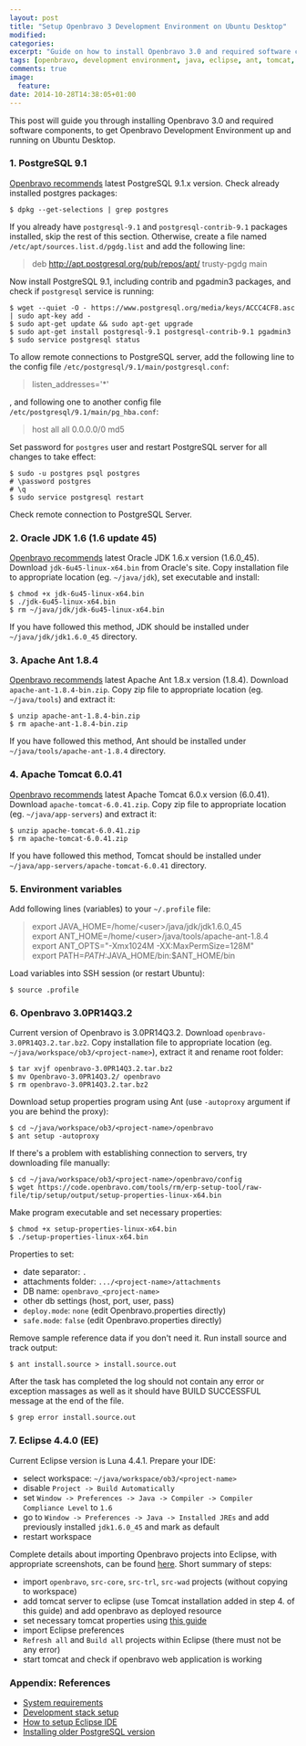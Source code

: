 ```yaml
---
layout: post
title: "Setup Openbravo 3 Development Environment on Ubuntu Desktop"
modified:
categories: 
excerpt: "Guide on how to install Openbravo 3.0 and required software components, to get Openbravo Development Environment up and running on Ubuntu Desktop."
tags: [openbravo, development environment, java, eclipse, ant, tomcat, ubuntu, postgresql]
comments: true
image:
  feature:
date: 2014-10-28T14:38:05+01:00
---
```


This post will guide you through installing Openbravo 3.0 and required software components, to get Openbravo Development Environment up and running on Ubuntu Desktop.

### 1. PostgreSQL 9.1

[Openbravo recommends](http://wiki.openbravo.com/wiki/System_Requirements#Server:_software_stack) latest PostgreSQL 9.1.x version. Check already installed postgres packages:

    $ dpkg --get-selections | grep postgres

If you already have `postgresql-9.1` and `postgresql-contrib-9.1` packages installed, skip the rest of this section. Otherwise, create a file named `/etc/apt/sources.list.d/pgdg.list` and add the following line:

> deb http://apt.postgresql.org/pub/repos/apt/ trusty-pgdg main

Now install PostgreSQL 9.1, including contrib and pgadmin3 packages, and check if `postgresql` service is running:

    $ wget --quiet -O - https://www.postgresql.org/media/keys/ACCC4CF8.asc | sudo apt-key add -
    $ sudo apt-get update && sudo apt-get upgrade
    $ sudo apt-get install postgresql-9.1 postgresql-contrib-9.1 pgadmin3
    $ sudo service postgresql status

To allow remote connections to PostgreSQL server, add the following line to the config file `/etc/postgresql/9.1/main/postgresql.conf`:

> listen_addresses=\'\*\'

, and following one to another config file `/etc/postgresql/9.1/main/pg_hba.conf`:

> host	all	all	0.0.0.0/0	md5

Set password for `postgres` user and restart PostgreSQL server for all changes to take effect:

    $ sudo -u postgres psql postgres
    # \password postgres
    # \q
    $ sudo service postgresql restart

Check remote connection to PostgreSQL Server.

### 2. Oracle JDK 1.6 (1.6 update 45)

[Openbravo recommends](http://wiki.openbravo.com/wiki/System_Requirements#Server:_software_stack) latest Oracle JDK 1.6.x version (1.6.0_45). Download `jdk-6u45-linux-x64.bin` from Oracle's site. Copy installation file to appropriate location (eg. `~/java/jdk`), set executable and install:

    $ chmod +x jdk-6u45-linux-x64.bin
    $ ./jdk-6u45-linux-x64.bin
    $ rm ~/java/jdk/jdk-6u45-linux-x64.bin

If you have followed this method, JDK should be installed under `~/java/jdk/jdk1.6.0_45` directory.

### 3. Apache Ant 1.8.4

[Openbravo recommends](http://wiki.openbravo.com/wiki/System_Requirements#Server:_software_stack) latest Apache Ant 1.8.x version (1.8.4). Download `apache-ant-1.8.4-bin.zip`. Copy zip file to appropriate location (eg. `~/java/tools`) and extract it:

    $ unzip apache-ant-1.8.4-bin.zip
    $ rm apache-ant-1.8.4-bin.zip

If you have followed this method, Ant should be installed under `~/java/tools/apache-ant-1.8.4` directory.

### 4. Apache Tomcat 6.0.41

[Openbravo recommends](http://wiki.openbravo.com/wiki/System_Requirements#Server:_software_stack) latest Apache Tomcat 6.0.x version (6.0.41). Download `apache-tomcat-6.0.41.zip`. Copy zip file to appropriate location (eg. `~/java/app-servers`) and extract it:

    $ unzip apache-tomcat-6.0.41.zip
    $ rm apache-tomcat-6.0.41.zip 

If you have followed this method, Tomcat should be installed under `~/java/app-servers/apache-tomcat-6.0.41` directory.

### 5. Environment variables

Add following lines (variables) to your `~/.profile` file:

> export JAVA_HOME=/home/\<user\>/java/jdk/jdk1.6.0_45<BR/>
> export ANT_HOME=/home/\<user\>/java/tools/apache-ant-1.8.4<BR/>
> export ANT_OPTS=\"-Xmx1024M -XX:MaxPermSize=128M\"<BR/>
> export PATH=$PATH:$JAVA_HOME/bin:$ANT_HOME/bin<BR/>

Load variables into SSH session (or restart Ubuntu):

    $ source .profile

### 6. Openbravo 3.0PR14Q3.2

Current version of Openbravo is 3.0PR14Q3.2. Download `openbravo-3.0PR14Q3.2.tar.bz2`. Copy installation file to appropriate location (eg. `~/java/workspace/ob3/<project-name>`), extract it and rename root folder:

    $ tar xvjf openbravo-3.0PR14Q3.2.tar.bz2
    $ mv Openbravo-3.0PR14Q3.2/ openbravo
    $ rm openbravo-3.0PR14Q3.2.tar.bz2

Download setup properties program using Ant (use `-autoproxy` argument if you are behind the proxy):

    $ cd ~/java/workspace/ob3/<project-name>/openbravo 
    $ ant setup -autoproxy

If there's a problem with establishing connection to servers, try downloading file manually:

    $ cd ~/java/workspace/ob3/<project-name>/openbravo/config
    $ wget https://code.openbravo.com/tools/rm/erp-setup-tool/raw-file/tip/setup/output/setup-properties-linux-x64.bin

Make program executable and set necessary  properties:

    $ chmod +x setup-properties-linux-x64.bin 
    $ ./setup-properties-linux-x64.bin

Properties to set:

- date separator: `.`
- attachments folder: `.../<project-name>/attachments`
- DB name: `openbravo_<project-name>`
- other db settings (host, port, user, pass)
- `deploy.mode`: `none` (edit Openbravo.properties directly)
- `safe.mode`: `false` (edit Openbravo.properties directly)

Remove sample reference data if you don't need it. Run install source and track output:

    $ ant install.source > install.source.out

After the task has completed the log should not contain any error or exception massages as well as it should have BUILD SUCCESSFUL message at the end of the file.

    $ grep error install.source.out

### 7. Eclipse 4.4.0 (EE)

Current Eclipse version is Luna 4.4.1. Prepare your IDE:

- select workspace: `~/java/workspace/ob3/<project-name>`
- disable `Project -> Build Automatically`
- set `Window -> Preferences -> Java -> Compiler -> Compiler Compliance Level` to `1.6`
- go to `Window -> Preferences -> Java -> Installed JREs` and add previously installed `jdk1.6.0_45` and mark as default
- restart workspace

Complete details about importing Openbravo projects into Eclipse, with appropriate screenshots, can be found [here](http://wiki.openbravo.com/wiki/How_to_setup_Eclipse_IDE#Import_into_Eclipse_IDE). Short summary of steps:

- import `openbravo`, `src-core`, `src-trl`, `src-wad` projects (without copying to workspace)
- add tomcat server to eclipse (use Tomcat installation added in step 4. of this guide) and add openbravo as deployed resource
- set necessary tomcat properties using [this guide](http://wiki.openbravo.com/wiki/How_to_setup_Eclipse_IDE#Change_VM_arguments_settings)
- import Eclipse preferences
- `Refresh all` and `Build all` projects within Eclipse (there must not be any error)
- start tomcat and check if openbravo web application is working

### Appendix: References

- [System requirements](http://wiki.openbravo.com/wiki/System_Requirements)
- [Development stack setup](http://wiki.openbravo.com/wiki/Development_Stack_Setup)
- [How to setup Eclipse IDE](http://wiki.openbravo.com/wiki/How_to_setup_Eclipse_IDE)
- [Installing older PostgreSQL version](http://ubuntuhandbook.org/index.php/2014/02/install-postgresql-ubuntu-14-04/)

